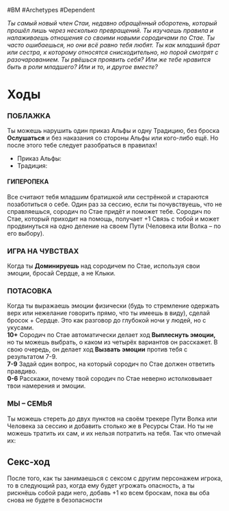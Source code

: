 #BM  #Archetypes #Dependent 

*Ты самый новый член Стаи, недавно обращённый  оборотень, который прошёл лишь через несколько  превращений. Ты изучаешь правила и налаживаешь  отношения со своими новыми сородичами по Стае.  Ты часто ошибаешься, но они всё равно тебя  любят. Ты как младший брат или сестра, к  которому относятся снисходительно, но порой  смотрят с разочарованием. Ты рвёшься проявить  себя? Или же тебе нравится быть в роли  младшего? Или и то, и другое вместе?*

# Ходы
### ПОБЛАЖКА  
Ты можешь нарушить один приказ Альфы и одну Традицию, без броска  **Ослушаться** и без наказания со стороны Альфы или кого-либо ещё. Но  после этого тебе следует разобраться в правилах!  
- Приказ Альфы: 
- Традиция: 

#### ГИПЕРОПЕКА  
Все считают тебя младшим братишкой или сестрёнкой и стараются  позаботиться о себе. Один раз за сессию, если ты почувствуешь, что не  справляешься, сородич по Стае придёт и поможет тебе. Сородич по Стае,  который приходит на помощь, получает +1 Связь с тобой и может  продвинуться на одно деление на своем Пути (Человека или Волка – по его  выбору).  

### ИГРА НА ЧУВСТВАХ  
Когда ты **Доминируешь** над сородичем по Стае, используя свои эмоции,  бросай Сердце, а не Клыки.  

### ПОТАСОВКА  
Когда ты выражаешь эмоции физически (будь то стремление одержать верх  или нежелание говорить прямо, что ты имеешь в виду), сделай бросок  + Сердце. Это как разговор до глубокой ночи у людей, но с укусами.  
**10+** Сородич по Стае автоматически делает ход **Выплеснуть эмоции,** но ты  можешь выбрать, о каком из четырёх вариантов он расскажет. В свою  очередь, он делает ход **Вызвать эмоции** против тебя с результатом 7-9.  
**7-9** Задай один вопрос, на который сородич по Стае должен ответить  правдиво.  
**0-6** Расскажи, почему твой сородич по Стае неверно истолковывает твои  намерения и эмоции.

### МЫ – СЕМЬЯ  
Ты можешь стереть до двух пунктов на своём трекере Пути Волка или  Человека за сессию и добавить столько же в Ресурсы Стаи. Но ты не  можешь тратить их сам, и их нельзя потратить на тебя. Так что отмечай их:

## Секс-ход
После того, как ты занимаешься с сексом с другим персонажем игрока, то  в следующий раз, когда ему будет угрожать опасность, а ты рискнёшь  собой ради него, добавь +1 ко всем броскам, пока вы оба снова не будете в  безопасности